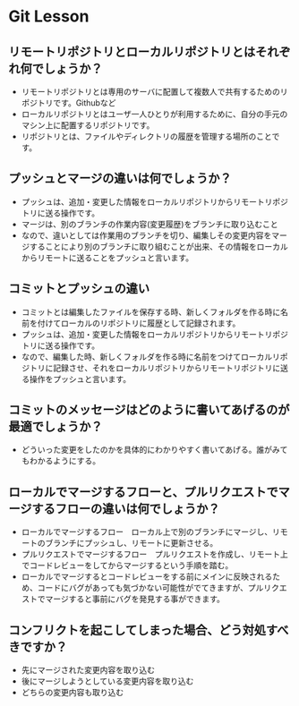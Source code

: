 # Git Lesson

## リモートリポジトリとローカルリポジトリとはそれぞれ何でしょうか？

- リモートリポジトリとは専用のサーバに配置して複数人で共有するためのリポジトリです。Githubなど
- ローカルリポジトリとはユーザ一人ひとりが利用するために、自分の手元のマシン上に配置するリポジトリです。
- リポジトリとは、ファイルやディレクトリの履歴を管理する場所のことです。

## プッシュとマージの違いは何でしょうか？

- プッシュは、追加・変更した情報をローカルリポジトリからリモートリポジトリに送る操作です。
- マージは、別のブランチの作業内容(変更履歴)をブランチに取り込むこと
- なので、違いとしては作業用のブランチを切り、編集しその変更内容をマージすることにより別のブランチに取り組むことが出来、その情報をローカルからリモートに送ることをプッシュと言います。

## コミットとプッシュの違い

- コミットとは編集したファイルを保存する時、新しくフォルダを作る時に名前を付けてローカルのリポジトリに履歴として記録されます。
- プッシュは、追加・変更した情報をローカルリポジトリからリモートリポジトリに送る操作です。
- なので、編集した時、新しくフォルダを作る時に名前をつけてローカルリポジトリに記録させ、それをローカルリポジトリからリモートリポジトリに送る操作をプッシュと言います。

## コミットのメッセージはどのように書いてあげるのが最適でしょうか？

- どういった変更をしたのかを具体的にわかりやすく書いてあげる。誰がみてもわかるようにする。

## ローカルでマージするフローと、プルリクエストでマージするフローの違いは何でしょうか？

- ローカルでマージするフロー　ローカル上で別のブランチにマージし、リモートのブランチにプッシュし、リモートに更新させる。
- プルリクエストでマージするフロー　プルリクエストを作成し、リモート上でコードレビューをしてからマージするという手順を踏む。
- ローカルでマージするとコードレビューをする前にメインに反映されるため、コードにバグがあっても気づかない可能性がでてきますが、プルリクエストでマージすると事前にバグを発見する事ができます。

## コンフリクトを起こしてしまった場合、どう対処すべきですか？

- 先にマージされた変更内容を取り込む
- 後にマージしようとしている変更内容を取り込む
- どちらの変更内容も取り込む